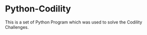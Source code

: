 Python-Codility
===============

This is a set of Python Program which was used to solve the Codility Challenges.
